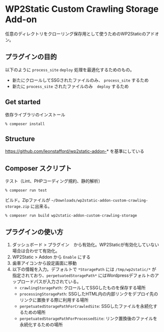 # WP2Static Custom Crawling Storage Add-on

任意のディレクトリをクローリング保存用として使うためのWP2Staticのアドオン。

## プラグインの目的
以下のように `process_site` `deploy` 処理を最適化するためのもの。
- 新たにクロールしてSSGされたファイルのみ、 `process_site` するため
- 新たに `process_site` されたファイルのみ　`deploy` するため

## Get started

依存ライブラリのインストール
```
% composer install
```

## Structure

https://github.com/leonstafford/wp2static-addon-* を基準にしている

## Composer スクリプト

テスト（Lint、PHPコーディング規約、静的解析）
```
% composer run test
```

ビルド。Zipファイルが `~/Downloads/wp2static-addon-custom-crawling-storage.zip` に出来る。
```
% composer run build wp2static-addon-custom-crawling-storage
```

## プラグインの使い方

1. ダッシュボード > プラグイン　から有効化。WP2Staticが有効化していない場合は合わせて有効化。
2. WP2Static > Addon から `Enable` にする
3. 歯車アイコンから設定画面に移動
4. 以下の情報を入力。デフォルトで `*StoragePath` には `/tmp/wp2static/*` が指定されており、`perpetuatedStoragePath*` にはWordpressデフォルトのアップロードパスが入力されている。
    - `crawlingStoragePath`: クロールしてSSGしたものを保存する場所
    - `processingStoragePath`: SSGしたHTML内の内部リンクをデプロイ先のリンクに置換する際に利用する場所
    - `perpetuatedStoragePathForCrawledSite`: SSGしたファイルを永続化するための場所
    - `perpetuatedStoragePathForProcessedSite`: リンク置換後のファイルを永続化するための場所
